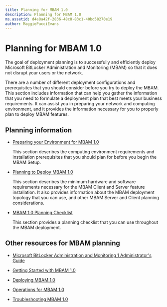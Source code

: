 ```yaml
---
title: Planning for MBAM 1.0
description: Planning for MBAM 1.0
ms.assetid: d4e8a42f-2836-48c8-83c1-40bd58270e19
author: MaggiePucciEvans
---
```


# Planning for MBAM 1.0


The goal of deployment planning is to successfully and efficiently deploy Microsoft BitLocker Administration and Monitoring (MBAM) so that it does not disrupt your users or the network.

There are a number of different deployment configurations and prerequisites that you should consider before you try to deploy the MBAM. This section includes information that can help you gather the information that you need to formulate a deployment plan that best meets your business requirements. It can assist you in preparing your network and computing environment, and it provides the information necessary for you to properly plan to deploy MBAM features.

## Planning information


-   [Preparing your Environment for MBAM 1.0](preparing-your-environment-for-mbam-10.md)

    This section describes the computing environment requirements and installation prerequisites that you should plan for before you begin the MBAM Setup.

-   [Planning to Deploy MBAM 1.0](planning-to-deploy-mbam-10.md)

    This section describes the minimum hardware and software requirements necessary for the MBAM Client and Server feature installation. It also provides information about the MBAM deployment topology that you can use, and other MBAM Server and Client planning considerations.

-   [MBAM 1.0 Planning Checklist](mbam-10-planning-checklist.md)

    This section provides a planning checklist that you can use throughout the MBAM deployment.

## <a href="" id="other-resources-for-mbam-planning-"></a>Other resources for MBAM planning


-   [Microsoft BitLocker Administration and Monitoring 1 Administrator's Guide](index.md)

-   [Getting Started with MBAM 1.0](getting-started-with-mbam-10.md)

-   [Deploying MBAM 1.0](deploying-mbam-10.md)

-   [Operations for MBAM 1.0](operations-for-mbam-10.md)

-   [Troubleshooting MBAM 1.0](troubleshooting-mbam-10.md)

 

 





